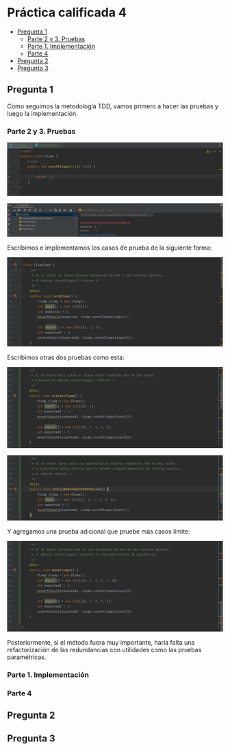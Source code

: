 # Práctica calificada 4 <!-- omit in toc -->

- [Pregunta 1](#pregunta-1)
  - [Parte 2 y 3. Pruebas](#parte-2-y-3-pruebas)
  - [Parte 1. Implementación](#parte-1-implementación)
  - [Parte 4](#parte-4)
- [Pregunta 2](#pregunta-2)
- [Pregunta 3](#pregunta-3)


## Pregunta 1

Como seguimos la metodología TDD, vamos primero a hacer las pruebas y luego la implementación.

### Parte 2 y 3. Pruebas

![](sources/2023-06-21-09-16-51.png)

![](sources/2023-06-21-09-18-16.png)

Escribimos e implementamos los casos de prueba de la siguiente forma:

![](sources/2023-06-21-09-29-19.png)

Escribimos otras dos pruebas como esta:

![](sources/2023-06-21-09-32-54.png)

![](sources/2023-06-21-09-34-38.png)

Y agregamos una prueba adicional que pruebe más casos límite:

![](sources/2023-06-21-09-34-08.png)

Posteriormente, si el método fuera muy importante, haría falta una refactorización de las redundancias con utilidades como las pruebas paramétricas.

### Parte 1. Implementación



### Parte 4



## Pregunta 2



## Pregunta 3

